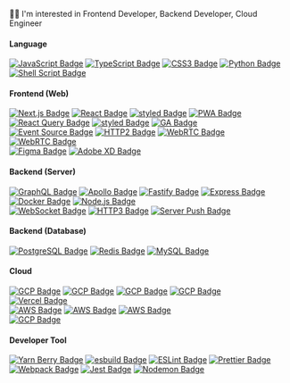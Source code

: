 <!-- https://simpleicons.org -->

🧑‍💻 I'm interested in Frontend Developer, Backend Developer, Cloud Engineer

#### Language

<a href="https://javascript.info/" rel="noreferrer" target="_blank"><img src="https://img.shields.io/badge/ES2022-F7DF1E?style=flat-square&logo=JavaScript&logoColor=black" alt="JavaScript Badge"></a>
<a href="https://www.typescriptlang.org/" rel="noreferrer" target="_blank"><img src="https://img.shields.io/badge/TypeScript-235A97?style=flat-square&logo=Typescript&logoColor=white" alt="TypeScript Badge"></a>
<a href="https://developer.mozilla.org/en-US/docs/Web/CSS" rel="noreferrer" target="_blank"><img src="https://img.shields.io/badge/CSS3-1572B6?style=flat-square&logo=CSS3&logoColor=white" alt="CSS3 Badge"></a>
<a href="https://www.python.org/" rel="noreferrer" target="_blank"><img src="https://img.shields.io/badge/Python-3776AB?style=flat-square&logo=Python&logoColor=white" alt="Python Badge"></a>
<a href="https://www.shellscript.sh/" rel="noreferrer" target="_blank"><img src="https://img.shields.io/badge/Shell Script-4EAA25?style=flat-square&logo=GNU-Bash&logoColor=white" alt="Shell Script Badge"></a>

#### Frontend (Web)

<a href="https://nextjs.org/" rel="noreferrer" target="_blank"><img src="https://img.shields.io/badge/Next.js-000000?style=flat-square&logo=next.js&logoColor=white" alt="Next.js Badge" ></a>
<a href="https://reactjs.org/" rel="noreferrer" target="_blank"><img src="https://img.shields.io/badge/React.js-61DAFB?style=flat-square&logo=react&logoColor=black" alt="React Badge" ></a>
<a href="https://styled-components.com/" rel="noreferrer" target="_blank"><img src="https://img.shields.io/badge/Styled-DB7093?style=flat-square&logo=styled-components&logoColor=white" alt="styled Badge"></a>
<a href="https://web.dev/progressive-web-apps/" rel="noreferrer" target="_blank"><img src="https://img.shields.io/badge/PWA-5A0FC8?style=flat-square&logo=PWA&logoColor=white" alt="PWA Badge"></a>
<a href="https://tanstack.com/query/v4/" rel="noreferrer" target="_blank"><img src="https://img.shields.io/badge/React Query-FF4154?style=flat-square&logo=react-query&logoColor=white" alt="React Query Badge"></a>
<a href="https://react-hook-form.com/" rel="noreferrer" target="_blank"><img src="https://img.shields.io/badge/React Form-EC5990?style=flat-square&logo=react-hook-form&logoColor=white" alt="styled Badge"></a>
<a href="https://analytics.google.com/analytics/web/" rel="noreferrer" target="_blank"><img src="https://img.shields.io/badge/GA-E37400?style=flat-square&logo=Google Analytics&logoColor=white" alt="GA Badge"></a>
<br/>
<a href="https://developer.mozilla.org/en-US/docs/Web/API/EventSource" rel="noreferrer" target="_blank"><img src="https://img.shields.io/badge/Event Source-000000?style=flat-square&logo=http2&logoColor=white" alt="Event Source Badge"></a>
<a href="https://en.wikipedia.org/wiki/HTTP/2" rel="noreferrer" target="_blank"><img src="https://img.shields.io/badge/HTTP2-000000?style=flat-square&logo=http2&logoColor=white" alt="HTTP2 Badge"></a>
<a href="https://en.wikipedia.org/wiki/WebRTC" rel="noreferrer" target="_blank"><img src="https://img.shields.io/badge/WebRTC-333333?style=flat-square&logo=webrtc&logoColor=white" alt="WebRTC Badge"></a>
<a href="https://developer.mozilla.org/en-US/docs/Web/API/Push_API" rel="noreferrer" target="_blank"><img src="https://img.shields.io/badge/Web Push-000000?style=flat-square&logo=web-push&logoColor=white" alt="WebRTC Badge"></a>
<br/>
<a href="https://www.figma.com/" rel="noreferrer" target="_blank"><img src="https://img.shields.io/badge/Figma-F24E1E?style=flat-square&logo=Figma&logoColor=black" alt="Figma Badge"></a>
<a href="https://www.adobe.com/products/xd.html" rel="noreferrer" target="_blank"><img src="https://img.shields.io/badge/Adobe XD-FF61F6?style=flat-square&logo=Adobe XD&logoColor=black" alt="Adobe XD Badge"></a>

#### Backend (Server)

<a href="https://graphql.org/" rel="noreferrer" target="_blank"><img src="https://img.shields.io/badge/GraphQL-E10098?style=flat-square&logo=graphql&logoColor=white" alt="GraphQL Badge"></a>
<a href="https://www.fastify.io/" rel="noreferrer"><img src="https://img.shields.io/badge/Fastify-000000?style=flat-square&logo=Fastify&logoColor=white" alt="Apollo Badge"></a>
<a href="https://expressjs.com/" rel="noreferrer"><img src="https://img.shields.io/badge/Express-000000?style=flat-square&logo=express&logoColor=white" alt="Fastify Badge"></a>
<a href="https://www.apollographql.com/docs/apollo-server/" rel="noreferrer"><img src="https://img.shields.io/badge/Apollo-311C87?style=flat-square&logo=apollo-graphql&logoColor=white" alt="Express Badge"></a>
<a href="https://www.docker.com/" rel="noreferrer" target="_blank"><img src="https://img.shields.io/badge/Docker-2496ED?style=flat-square&logo=docker&logoColor=white" alt="Docker Badge" ></a>
<a href="https://nodejs.org/en/" rel="noreferrer" target="_blank"><img src="https://img.shields.io/badge/Node.js-43853D?style=flat-square&logo=node.js&logoColor=white" alt="Node.js Badge" data-canonical-src="https://img.shields.io/badge/Node.js-43853D?style=flat-square&logo=node.js&logoColor=white" ></a>
<br/>
<a href="https://socket.io/" rel="noreferrer" target="_blank"><img src="https://img.shields.io/badge/Socket.io-010101?style=flat-square&logo=Socket.io&logoColor=white" alt="WebSocket Badge"></a>
<a href="https://en.wikipedia.org/wiki/HTTP/3" rel="noreferrer" target="_blank"><img src="https://img.shields.io/badge/HTTP3-000000?style=flat-square&logo=http3&logoColor=white" alt="HTTP3 Badge"></a>
<a href="https://en.wikipedia.org/wiki/HTTP/2_Server_Push" rel="noreferrer" target="_blank"><img src="https://img.shields.io/badge/Server Push-000000?style=flat-square&logo=server-push&logoColor=white" alt="Server Push Badge"></a>

#### Backend (Database)

<a href="https://www.postgresql.org/" rel="noreferrer" target="_blank"><img src="https://img.shields.io/badge/PostgreSQL-4169E1?style=flat-square&logo=PostgreSQL&logoColor=white" alt="PostgreSQL Badge"></a>
<a href="https://redis.io/" rel="noreferrer" target="_blank"><img src="https://img.shields.io/badge/Redis-DC382D?style=flat-square&logo=redis&logoColor=white" alt="Redis Badge"></a>
<a href="https://www.mysql.com/" rel="noreferrer" target="_blank"><img src="https://img.shields.io/badge/MySQL-4479A1?style=flat-square&logo=mysql&logoColor=white" alt="MySQL Badge"></a>

#### Cloud

<a href="https://cloud.google.com/gcp/" rel="noreferrer" target="_blank"><img src="https://img.shields.io/badge/Cloud Run-4285F4?style=flat-square&logo=google-cloud&logoColor=white" alt="GCP Badge"></a>
<a href="https://cloud.google.com/gcp/" rel="noreferrer" target="_blank"><img src="https://img.shields.io/badge/Compute Engine-4285F4?style=flat-square&logo=google-cloud&logoColor=white" alt="GCP Badge"></a>
<a href="https://cloud.google.com/gcp/" rel="noreferrer" target="_blank"><img src="https://img.shields.io/badge/Cloud Storage-4285F4?style=flat-square&logo=google-cloud&logoColor=white" alt="GCP Badge"></a>
<a href="https://cloud.google.com/gcp/" rel="noreferrer" target="_blank"><img src="https://img.shields.io/badge/Cloud SQL-4285F4?style=flat-square&logo=google-cloud&logoColor=white" alt="GCP Badge"></a>
<br/>
<a href="https://vercel.com/" rel="noreferrer" target="_blank"><img src="https://img.shields.io/badge/Vercel-000000?style=flat-square&logo=vercel&logoColor=white" alt="Vercel Badge"></a>
<br/>
<a href="https://aws.amazon.com/ko/" rel="noreferrer" target="_blank"><img src="https://img.shields.io/badge/RDS-232F3E?style=flat-square&logo=amazon-aws&logoColor=white" alt="AWS Badge"></a>
<a href="https://aws.amazon.com/ko/" rel="noreferrer" target="_blank"><img src="https://img.shields.io/badge/EC2-232F3E?style=flat-square&logo=Amazon-AWS&logoColor=white" alt="AWS Badge"></a>
<a href="https://aws.amazon.com/ko/" rel="noreferrer" target="_blank"><img src="https://img.shields.io/badge/S3-569A31?style=flat-square&logo=Amazon-S3&logoColor=white" alt="AWS Badge"></a>
<br/>
<a href="" rel="noreferrer" target="_blank"><img src="https://img.shields.io/badge/Oracle Instance-F80000?style=flat-square&logo=oracle&logoColor=white" alt="GCP Badge"></a>
<br/>

#### Developer Tool

<a href="https://yarnpkg.com/getting-started/install" rel="noreferrer" target="_blank"><img src="https://img.shields.io/badge/Yarn berry-2C8EBB?style=flat-square&logo=yarn&logoColor=white" alt="Yarn Berry Badge"></a>
<a href="https://esbuild.github.io/" rel="noreferrer" target="_blank"><img src="https://img.shields.io/badge/esbuild-FFCF00?style=flat-square&logo=esbuild&logoColor=black" alt="esbuild Badge"></a>
<a href="https://eslint.org/" rel="noreferrer" target="_blank"><img src="https://img.shields.io/badge/ESLint-4B32C3?style=flat-square&logo=eslint&logoColor=white" alt="ESLint Badge"></a>
<a href="https://prettier.io/" rel="noreferrer" target="_blank"><img src="https://img.shields.io/badge/Prettier-F7B93E?style=flat-square&logo=prettier&logoColor=black" alt="Prettier Badge"></a>
<a href="https://webpack.js.org/" rel="noreferrer" target="_blank"><img src="https://img.shields.io/badge/Webpack-8DD6F9?style=flat-square&logo=webpack&logoColor=black" alt="Webpack Badge"></a>
<a href="" rel="noreferrer" target="_blank"><img src="https://img.shields.io/badge/Jest-C21325?style=flat-square&logo=jest&logoColor=white" alt="Jest Badge"></a>
<a href="" rel="noreferrer" target="_blank"><img src="https://img.shields.io/badge/Slack Bot-4A154B?style=flat-square&logo=slack&logoColor=white" alt="Nodemon Badge"></a>
